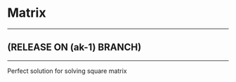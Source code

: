 # Matrix
-----------------------------
##  (RELEASE ON (ak-1) BRANCH)
__________________________________________
Perfect solution for solving square matrix
